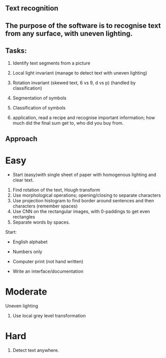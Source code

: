 ## Text recognition


## The purpose of the software is to recognise text from any surface, with uneven lighting.

## Tasks:

1. Identify text segments from a picture
2. Local light invariant (manage to detect text with uneven lighting)
3. Rotation invariant (skewed text, 6 vs 9, d vs p) (handled by classification)
4. Segmentation of symbols
5. Classification of symbols

6. application, read a recipe and recognise important information; how much
did the final sum get to, who did you buy from.


## Approach

# Easy
- Start (easy)with single sheet of paper with homogenous lighting and clear text.
1. Find rotation of the text, Hough transform
2. Use morphological operations; opening/closing to separate characters
3. Use projection histogram to find border around sentences and then characters
    (remember spaces)
4. Use CNN on the rectangular images, with 0-paddings to get even rectangles
5. Separate words by spaces.



Start:
 - English alphabet
 - Numbers only
 - Computer print (not hand written)

 - Write an interface/documentation 


# Moderate
Uneven lighting

1. Use local grey level transformation


# Hard

1. Detect text anywhere.
